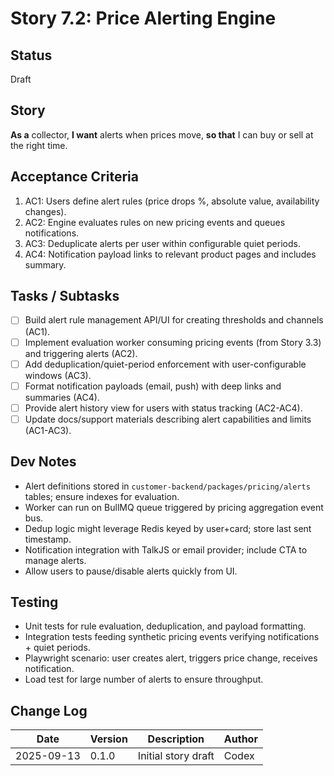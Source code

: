 # Story 7.2: Price Alerting Engine

## Status
Draft

## Story
**As a** collector,
**I want** alerts when prices move,
**so that** I can buy or sell at the right time.

## Acceptance Criteria
1. AC1: Users define alert rules (price drops %, absolute value, availability changes).
2. AC2: Engine evaluates rules on new pricing events and queues notifications.
3. AC3: Deduplicate alerts per user within configurable quiet periods.
4. AC4: Notification payload links to relevant product pages and includes summary.

## Tasks / Subtasks
- [ ] Build alert rule management API/UI for creating thresholds and channels (AC1).
- [ ] Implement evaluation worker consuming pricing events (from Story 3.3) and triggering alerts (AC2).
- [ ] Add deduplication/quiet-period enforcement with user-configurable windows (AC3).
- [ ] Format notification payloads (email, push) with deep links and summaries (AC4).
- [ ] Provide alert history view for users with status tracking (AC2-AC4).
- [ ] Update docs/support materials describing alert capabilities and limits (AC1-AC3).

## Dev Notes
- Alert definitions stored in `customer-backend/packages/pricing/alerts` tables; ensure indexes for evaluation.
- Worker can run on BullMQ queue triggered by pricing aggregation event bus.
- Dedup logic might leverage Redis keyed by user+card; store last sent timestamp.
- Notification integration with TalkJS or email provider; include CTA to manage alerts.
- Allow users to pause/disable alerts quickly from UI.

## Testing
- Unit tests for rule evaluation, deduplication, and payload formatting.
- Integration tests feeding synthetic pricing events verifying notifications + quiet periods.
- Playwright scenario: user creates alert, triggers price change, receives notification.
- Load test for large number of alerts to ensure throughput.

## Change Log
| Date       | Version | Description              | Author |
|------------|---------|--------------------------|--------|
| 2025-09-13 | 0.1.0   | Initial story draft      | Codex  |
